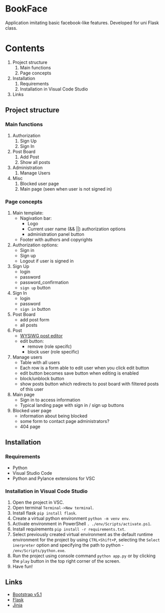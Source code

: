 # BookFace

Application imitating basic facebook-like features. Developed for uni Flask class.

# Contents
1. Project structure
   1. Main functions
   2. Page concepts
2. Installation
   1. Requirements
   2. Installation in Visual Code Studio
3. Links

## Project structure

### Main functions

1. Authorization
   1. Sign Up
   2. Sign In
2. Post Board
   1. Add Post
   2. Show all posts
3. Administration
   1. Manage Users
4. Misc
   1. Blocked user page
   2. Main page (seen when user is not signed in)

### Page concepts

1. Main template:
   - Nagivation bar:
     - Logo
     - Current user name (&& ||) authorization options
     - administration panel button
   - Footer with authors and copyrights
2. Authorization options:
   - Sign in
   - Sign up
   - Logout if user is signed in
3. Sign Up
   - login
   - password
   - password_confirmation
   - `sign up` button
4. Sign In
   - login
   - password
   - `sign in` button
5. Post Board
   - add post form
   - all posts
6. Post
   - [WYSIWG post editor]("https://www.tiny.cloud/")
   - edit button:
     - remove (role specifc)
     - block user (role specific)
7. Manage users
   - Table with all users
   - Each row is a form able to edit user when you click edit button
   - edit button becomes save button when editing is enabled
   - block/unblock button
   - show posts button which redirects to post board with filtered posts of this user
8. Main page
   - Sign in to access information
   - Typical landing page with sign in / sign up buttons
9. Blocked user page
   - information about being blocked
   - some form to contact page administrators?
   - 404 page

## Installation

### Requirements

- Python
- Visual Studio Code
- Python and Pylance extensions for VSC

### Installation in Visual Code Studio

1. Open the project in VSC.
2. Open terminal `Terminal->New terminal`.
3. Install flask `pip install flask`.
4. Create a virtual python environment `python -m venv env`.
5. Activate environment in PowerShell `. ./env/Scripts/activate.ps1`.
6. Install requirements `pip install -r requirements.txt`.
7. Select previously created virtual environment as the default runtime environment for the project by using `CTRL+Shift+P`, selecting the `Select inerpreter` option and specifying the path to python - `/env/Scripts/python.exe`.
8. Run the project using console command `python app.py` or by clicking the `play` button in the top right corner of the screen.
9. Have fun!

## Links
- [Bootstrap v5.1](https://getbootstrap.com/docs/5.1/getting-started/introduction/)
- [Flask](https://flask.palletsprojects.com/en/2.1.x/)
- [Jinja](https://jinja.palletsprojects.com/en/3.1.x/)